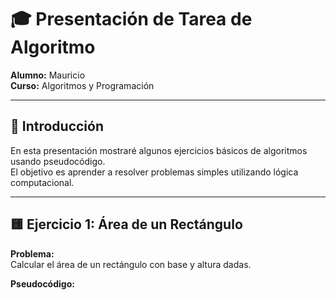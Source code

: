 # 🎓 Presentación de Tarea de Algoritmo

**Alumno:** Mauricio  
**Curso:** Algoritmos y Programación

---

## 🔹 Introducción

En esta presentación mostraré algunos ejercicios básicos de algoritmos usando pseudocódigo.  
El objetivo es aprender a resolver problemas simples utilizando lógica computacional.

---

## 🟨 Ejercicio 1: Área de un Rectángulo

**Problema:**  
Calcular el área de un rectángulo con base y altura dadas.

**Pseudocódigo:**